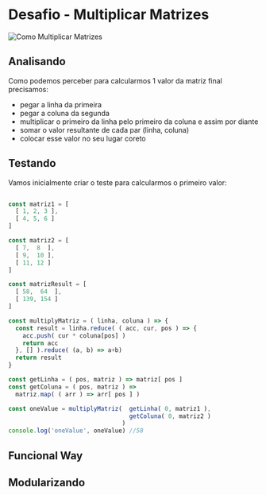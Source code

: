 # Desafio - Multiplicar Matrizes

![Como Multiplicar Matrizes](http://i.imgur.com/oQjZ4zX.jpg)


## Analisando

Como podemos perceber para calcularmos 1 valor da matriz final precisamos:

- pegar a linha da primeira
- pegar a coluna da segunda
- multiplicar o primeiro da linha pelo primeiro da coluna e assim por diante
- somar o valor resultante de cada par (linha, coluna)
- colocar esse valor no seu lugar coreto


## Testando

Vamos inicialmente criar o teste para calcularmos o primeiro valor:

```js

const matriz1 = [
  [ 1, 2, 3 ],
  [ 4, 5, 6 ]
]

const matriz2 = [
  [ 7,  8  ],
  [ 9,  10 ],
  [ 11, 12 ]
]

const matrizResult = [
  [ 58,  64  ],
  [ 139, 154 ]
]

const multiplyMatriz = ( linha, coluna ) => {
  const result = linha.reduce( ( acc, cur, pos ) => {
    acc.push( cur * coluna[pos] )
    return acc
  }, [] ).reduce( (a, b) => a+b)
  return result
}

const getLinha = ( pos, matriz ) => matriz[ pos ]
const getColuna = ( pos, matriz ) => 
  matriz.map( ( arr ) => arr[ pos ] )

const oneValue = multiplyMatriz(  getLinha( 0, matriz1 ), 
                                  getColuna( 0, matriz2 ) 
                                )
console.log('oneValue', oneValue) //58
```

## Funcional Way

## Modularizando



